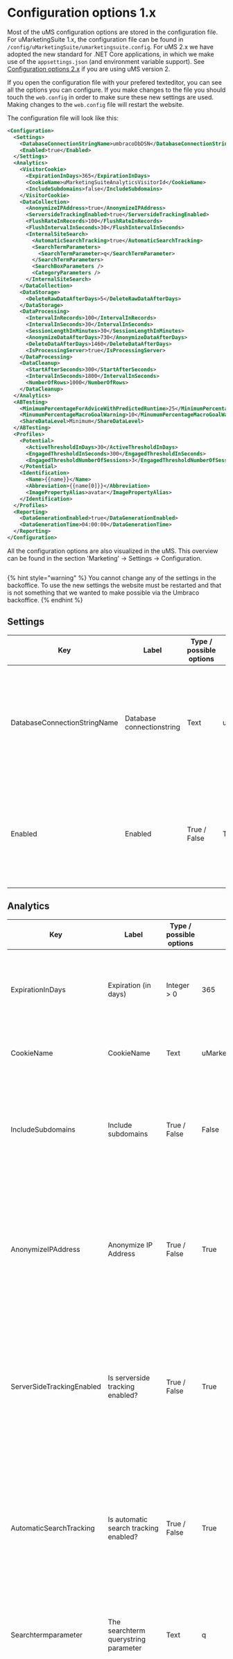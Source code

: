 # Configuration options 1.x

Most of the uMS configuration options are stored in the configuration file. For uMarketingSuite 1.x, the configuration file can be found in `/config/uMarketingSuite/umarketingsuite.config`. For uMS 2.x we have adopted the new standard for .NET Core applications, in which we make use of the `appsettings.json` (and environment variable support). See [Configuration options 2.x](../../../../installing-umarketingsuite/configuration-options-2-x/) if you are using uMS version 2.

If you open the configuration file with your prefered texteditor, you can see all the options you can configure. If you make changes to the file you should touch the `web.config` in order to make sure these new settings are used. Making changes to the `web.config` file will restart the website.

The configuration file will look like this:

```xml
<Configuration>
  <Settings>
    <DatabaseConnectionStringName>umbracoDbDSN</DatabaseConnectionStringName>
    <Enabled>true</Enabled>
  </Settings>
  <Analytics>
    <VisitorCookie>
      <ExpirationInDays>365</ExpirationInDays>
      <CookieName>uMarketingSuiteAnalyticsVisitorId</CookieName>
      <IncludeSubdomains>false</IncludeSubdomains>
    </VisitorCookie>
    <DataCollection>
      <AnonymizeIPAddress>true</AnonymizeIPAddress>
      <ServersideTrackingEnabled>true</ServersideTrackingEnabled>
      <FlushRateInRecords>100</FlushRateInRecords>
      <FlushIntervalInSeconds>30</FlushIntervalInSeconds>
      <InternalSiteSearch>
        <AutomaticSearchTracking>true</AutomaticSearchTracking>
        <SearchTermParameters>
          <SearchTermParameter>q</SearchTermParameter>
        </SearchTermParameters>
        <SearchBoxParameters />
        <CategoryParameters />
      </InternalSiteSearch>
    </DataCollection>
    <DataStorage>
      <DeleteRawDataAfterDays>5</DeleteRawDataAfterDays>
    </DataStorage>
    <DataProcessing>
      <IntervalInRecords>100</IntervalInRecords>
      <IntervalInSeconds>30</IntervalInSeconds>
      <SessionLengthInMinutes>30</SessionLengthInMinutes>
      <AnonymizeDataAfterDays>730</AnonymizeDataAfterDays>
      <DeleteDataAfterDays>1460</DeleteDataAfterDays>
      <IsProcessingServer>true</IsProcessingServer>
    </DataProcessing>
    <DataCleanup>
      <StartAfterSeconds>300</StartAfterSeconds>
      <IntervalInSeconds>1800</IntervalInSeconds>
      <NumberOfRows>1000</NumberOfRows>
    </DataCleanup>
  </Analytics>
  <ABTesting>
    <MinimumPercentageForAdviceWithPredictedRuntime>25</MinimumPercentageForAdviceWithPredictedRuntime>
    <MinumumPercentageMacroGoalWarning>10</MinumumPercentageMacroGoalWarning>
    <ShareDataLevel>Minimum</ShareDataLevel>
  </ABTesting>
  <Profiles>
    <Potential>
      <ActiveThresholdInDays>30</ActiveThresholdInDays>
      <EngagedThresholdInSeconds>300</EngagedThresholdInSeconds>
      <EngagedThresholdNumberOfSessions>3</EngagedThresholdNumberOfSessions>
    </Potential>
    <Identification>
      <Name>{{name}}</Name>
      <Abbreviation>{{name[0]}}</Abbreviation>
      <ImagePropertyAlias>avatar</ImagePropertyAlias>
    </Identification>
  </Profiles>
  <Reporting>
    <DataGenerationEnabled>true</DataGenerationEnabled>
    <DataGenerationTime>04:00:00</DataGenerationTime>
  </Reporting>
</Configuration>
```

All the configuration options are also visualized in the uMS. This overview can be found in the section 'Marketing' -> Settings -> Configuration.

![]()

{% hint style="warning" %}
You cannot change any of the settings in the backoffice. To use the new settings the website must be restarted and that is not something that we wanted to make possible via the Umbraco backoffice.
{% endhint %}

## Settings

| **Key**                      | **Label**                 | **Type / possible options** | **Default value** | **Helptext**                                                                                                                                                                   | **Additional information**                                                                                                                                  |
| ---------------------------- | ------------------------- | --------------------------- | ----------------- | ------------------------------------------------------------------------------------------------------------------------------------------------------------------------------ | ----------------------------------------------------------------------------------------------------------------------------------------------------------- |
| DatabaseConnectionStringName | Database connectionstring | Text                        | umbracoDbDSN      | In this database the data of the uMarketingSuite will be stored. By default this is the same database as Umbraco is stored, but this could be set to another database instance |                                                                                                                                                             |
| Enabled                      | Enabled                   | True / False                | True              | If you want to disable the uMarketingSuite you can set this setting to False. Possible options: true and false.                                                                | The killswitch of the uMarketingSuite. By setting this property to 'False' the uMarketingSuite will not do anything with regards to storing and processing. |

## Analytics

| **Key**                   | **Label**                              | **Type / possible options** | **Default value**                 | **Helptext**                                                                                                                                                                                                                                       | **Additional information**                                                                                                                                                                                                                                                                                                                                                                       |
| ------------------------- | -------------------------------------- | --------------------------- | --------------------------------- | -------------------------------------------------------------------------------------------------------------------------------------------------------------------------------------------------------------------------------------------------- | ------------------------------------------------------------------------------------------------------------------------------------------------------------------------------------------------------------------------------------------------------------------------------------------------------------------------------------------------------------------------------------------------ |
| ExpirationInDays          | Expiration (in days)                   | <p>Integer<br>> 0</p>       | 365                               | 365                                                                                                                                                                                                                                                | This specifies the default expiration days of the cookie of the visitor. It is a sliding expiration. Every visit the cookies is reinitialized with this expiration.                                                                                                                                                                                                                              |
| CookieName                | CookieName                             | Text                        | uMarketingSuiteAnalyticsVisitorID | The name of the cookie that is set to track a visitor.                                                                                                                                                                                             |                                                                                                                                                                                                                                                                                                                                                                                                  |
| IncludeSubdomains         | Include subdomains                     | True / False                | False                             | This setting defines whether subdomains can use the cookie as well. By default only the exact domain can use the cookie.                                                                                                                           |                                                                                                                                                                                                                                                                                                                                                                                                  |
| AnonymizeIPAddress        | Anonymize IP Address                   | True / False                | True                              | Indicates whether the IP Address of the visitor is anonymized. When it is anonymized the last octet of an IPv4 IP address or last 80 bits of a IPv6 address is set to zeros.                                                                       | The last part of the IP address is set to zero. For example; 213.128.172.0. Storign a full IP address (by setting this option to 'False') is not GDPR-compliant! You cannot store that without the consent of the visitor.                                                                                                                                                                       |
| ServerSideTrackingEnabled | Is serverside tracking enabled?        | True / False                | True                              | When serverside tracking is enabled all requests of a visitor are enabled on the server. If disabled, you should include the clientside analytics script to enable tracking                                                                        |                                                                                                                                                                                                                                                                                                                                                                                                  |
| AutomaticSearchTracking   | Is automatic search tracking enabled?  | True / False                | True                              | Internal site searches are automatically tracked based on the specified querystring parameters. When set to false, you will need to include javascript or C# calls to track searches                                                               |                                                                                                                                                                                                                                                                                                                                                                                                  |
| Searchtermparameter       | The searchterm querystring parameter   | Text                        | q                                 | This querystring parameter indicates the part in the url that holds the searchterm                                                                                                                                                                 |                                                                                                                                                                                                                                                                                                                                                                                                  |
| SearchboxParameter        | The searchbox querystring parameter    | Text                        | \<empty>                          | When there are multiple searchboxes on one page this parameter can be used to indicate which searchbox was used                                                                                                                                    |                                                                                                                                                                                                                                                                                                                                                                                                  |
| CategoryParameter         | The searchterm category parameter      | Text                        | \<empty>                          | If there is an option to search within a specific category, this querystring parameter indicates the category.                                                                                                                                     |                                                                                                                                                                                                                                                                                                                                                                                                  |
| FlushRateInRecords        | Flushrate (in records)                 | <p>Integer<br>> 0</p>       | 25                                | When this number of records is reached in memory it will be sent from memory to the database.                                                                                                                                                      |                                                                                                                                                                                                                                                                                                                                                                                                  |
| FlushIntervalinSeconds    | Flush interval (in seconds)            | <p>Integer<br>> 0</p>       | 30                                | When this number of seconds is reached, the data in memory will be sent to the database.                                                                                                                                                           |                                                                                                                                                                                                                                                                                                                                                                                                  |
| DeleteRawDataAfterDays    | Number of days that raw data is stored | <p>Integer<br>> 0</p>       | 7                                 | The number of days that raw data is stored in the database. Raw data is relatively big and is not needed anymore once it is processed. Only if you want to reprocess data at a later moment it can be useful to set to a higher number.            |                                                                                                                                                                                                                                                                                                                                                                                                  |
| IntervalInRecords         | Dataprocessing interval (in records)   | <p>Integer<br>> 0</p>       | 10                                | Indicates the number of records that will be processed per batch                                                                                                                                                                                   |                                                                                                                                                                                                                                                                                                                                                                                                  |
| IntervalInSeconds         | Dataprocessing interval (in seconds)   | <p>Integer<br>> 0</p>       | 30                                | The setting specifies the interval that is used to process records. By default every 30 seconds the rawdata table is checked wheter there are any records to process                                                                               |                                                                                                                                                                                                                                                                                                                                                                                                  |
| SessionLengthInMinutes    | Session length (in minutes)            | <p>Integer<br>> 0</p>       | 30                                | Specifies which seperate page requests of one visitor are linked together to one session                                                                                                                                                           |                                                                                                                                                                                                                                                                                                                                                                                                  |
| AnonymizeDataAfterDays    | Anonymize data after (in days)         | <p>Integer<br>> 0</p>       | 730                               | Specifies the maximum number of days that individual page requests can be linked to a specific visitor. After these days the data is still available (for aggregate reporting for example) but cannot be linked to the individual visitor anymore. |                                                                                                                                                                                                                                                                                                                                                                                                  |
| DeleteDataAfterDays       | Delete data after (in days)            | <p>Integer<br>> 0</p>       | 1460                              | After this number of days the data will be deleted from the database                                                                                                                                                                               |                                                                                                                                                                                                                                                                                                                                                                                                  |
| IsProcessingServer        | Is a processing server?                | True / False                | True                              | Indicates whether this server is the processing server. For performance optimization the processing of the data could be outsourced to another server. Processing is done on the raw data. Possible options: true and false.                       | _Note: If you are using_ [_Umbraco in a load balanced configuration_](https://docs.umbraco.com/umbraco-cms/fundamentals/setup/server-setup/load-balancing#how-umbraco-load-balancing-works)_, then ensure the front end servers have the configuration setting for **IsProcessingServer** set to false and that the back end (Umbraco backoffice) server should only have this setting enabled._ |

## A/B Testing

| Key                                                                                                                                                                                                                                                | Label                                                                      | Type / possible options | Default value | Help text                                                                                                                                                                                                                                                                       | Additional information |
| -------------------------------------------------------------------------------------------------------------------------------------------------------------------------------------------------------------------------------------------------- | -------------------------------------------------------------------------- | ----------------------- | ------------- | ------------------------------------------------------------------------------------------------------------------------------------------------------------------------------------------------------------------------------------------------------------------------------- | ---------------------- |
| MinimumPercentageForAdviceWithPredictedRuntime                                                                                                                                                                                                     | Minimum percentage of visitors to give advice when a runtime was predicted | <p>Integer<br>> 0</p>   | 25            | This percentage of visitors should be reached before the uMarketingSuite gives any advice about a running AB Test.                                                                                                                                                              |                        |
| MinimumHoursForAdviceWithoutPredictedRuntime                                                                                                                                                                                                       | Minimum hours before an advice is given when no runtime was predicted      | <p>Integer<br>> 0</p>   | 48            | After this number of hours the uMarketingSuite tries to give an advice about a running AB Test when no runtime was predicted when creating the test. This happens when no analytics data was available when creating a new test. For example when you are testing a new website |                        |
| MinimumPercentageMacroGoalWarning                                                                                                                                                                                                                  | Minimum percentage before a macro goal warning is given                    | <p>Integer<br>> 0</p>   | 10            | Indicates the threshold of a macro goal warning. If the macro goal conversion is decreased/increased with this percentage a warning is given that the AB Test is harming the macro goal.                                                                                        |                        |
| ShareDataLevel                                                                                                                                                                                                                                     | Share data level?                                                          | None / Minimum / Medium | Minimum       | <p>Specifies if any data of the AB Tests is anonymously shared with the uMarketingSuite to optimize the functionality.<br></p>                                                                                                                                                  |                        |
| <p><br><br></p>                                                                                                                                                                                                                                    |                                                                            |                         |               |                                                                                                                                                                                                                                                                                 |                        |
| <p>None: No data is shared<br>Minimum: The number of tests and the number of variants is shared<br>Medium: The number of tests, the number of variants, and screenshots of the variants are shared to inspirate other people in the community.</p> | This option is not in use at this moment!                                  |                         |               |                                                                                                                                                                                                                                                                                 |                        |

## Profiles

| Key                                        | Label | Type / possible options | Default value  | Help text                                                                                                                                                                                                                | Additional information |
| ------------------------------------------ | ----- | ----------------------- | -------------- | ------------------------------------------------------------------------------------------------------------------------------------------------------------------------------------------------------------------------ | ---------------------- |
| Potential/ActiveThresholdInDays            |       | <p>Integer<br>> 0</p>   | 30             | This threshold specifies in which period the profile is considered active.                                                                                                                                               |                        |
| Potential/EngagedThresholdInSeconds        |       | <p>Integer<br>> 0</p>   | 300            | This threshold specifies when a profile is consided engaged. If the profile is higher than this number of seconds engaged, the profile potential (on a detailpage of the profile) will show that the profile is engaged. |                        |
| Potential/EngagedThresholdNumberOfSessions |       | <p>Integer<br>> 0</p>   | 3              | This threshold specifies the number of last sessions of a profile that are taken into account.                                                                                                                           |                        |
| Identification/Name                        |       | Text                    | \{{name\}}     | Template for the name of a member in the profile section. This is an AngularJS template expression that can use custom member properties.                                                                                |                        |
| Identification/Abbreviation                |       | Text                    | \{{name\[0]\}} | Template for the abbreviation of a member in the profile section. This is an AngularJS template expression that can use custom member properties.                                                                        |                        |
| Identification/ImagePropertyAlias          |       | Text                    | avatar         | The property alias of the member property containing an avatar image of the member.                                                                                                                                      |                        |

## Reporting

| **Key**               | **Label**               | **Type / possible options** | **Default value** | **Helptext**                                                                                                    | **Additional information** |
| --------------------- | ----------------------- | --------------------------- | ----------------- | --------------------------------------------------------------------------------------------------------------- | -------------------------- |
| DataGenerationEnabled | Data Generation Enabled | True / False                | True              | If true, reporting data will be generated daily at a configurable time.                                         |                            |
| DataGenerationTime    | Data Generation Time    | Time (24 Hour)              | 04:00:00          | The time each day reporting data will be generated (24 hour format). This uses the local time of the webserver. |                            |
